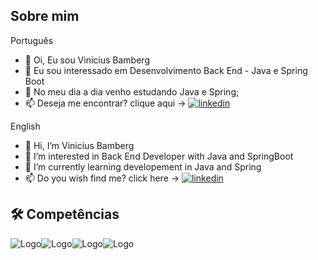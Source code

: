 ## Sobre mim
Português
- 👋 Oi, Eu sou Vinicius Bamberg
- 👀 Eu sou interessado em Desenvolvimento Back End - Java e Spring Boot
- 🌱 No meu dia a dia venho estudando Java e Spring;
- 📫 Deseja me encontrar? clique aqui -> [![linkedin](https://img.shields.io/badge/linkedin-0A66C2?style=for-the-badge&logo=linkedin&logoColor=white)](www.linkedin.com/in/viniciusmsbprodev)

English
- 👋 Hi, I’m Vinicius Bamberg
- 👀 I’m interested in Back End Developer with Java and SpringBoot
- 🌱 I’m currently learning developement in Java and Spring
- 📫 Do you wish find me? click here -> [![linkedin](https://img.shields.io/badge/linkedin-0A66C2?style=for-the-badge&logo=linkedin&logoColor=white)](www.linkedin.com/in/viniciusmsbprodev/?locale=en_US)

## 🛠 Competências

![Logo](https://img.shields.io/badge/-8A2BE2?style=for-the-badge&logo=Java&logoColor=black&logoSize=Java&label=Java&labelColor=brown&color=brown)![Logo](https://img.shields.io/badge/-8A2BE2?style=for-the-badge&logo=Spring&logoColor=black&logoSize=Spring&label=Spring&labelColor=green&color=green)![Logo](https://img.shields.io/badge/-8A2BE2?style=for-the-badge&logo=MySQL&logoColor=black&logoSize=MYSQL%20&label=MySQL%20&labelColor=blue&color=blue)![Logo](https://img.shields.io/badge/-8A2BE2?style=for-the-badge&logo=GitHub&logoColor=white&logoSize=GitHub&label=GitHub&labelColor=black&color=black)


